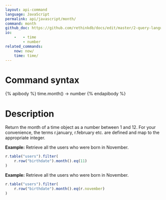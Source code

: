```yaml
---
layout: api-command 
language: JavaScript
permalink: api/javascript/month/
command: month
github_doc: https://github.com/rethinkdb/docs/edit/master/2-query-language/api/javascript/dates-and-times/month.md
io:
    -   - time
        - number
related_commands:
    now: now/
    time: time/
---
```



# Command syntax #

{% apibody %}
time.month() &rarr; number
{% endapibody %}

# Description #

Return the month of a time object as a number between 1 and 12. For your convenience, the terms r.january, r.february etc. are defined and map to the appropriate integer.

__Example:__ Retrieve all the users who were born in November.

```js
r.table("users").filter(
    r.row("birthdate").month().eq(11)
)
```


__Example:__ Retrieve all the users who were born in November.

```js
r.table("users").filter(
    r.row("birthdate").month().eq(r.november)
)
```

